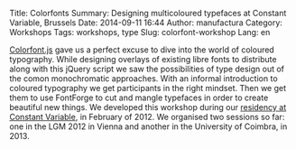 Title: Colorfonts
Summary: Designing multicoloured typefaces at Constant Variable, Brussels
Date: 2014-09-11 16:44
Author: manufactura
Category: Workshops
Tags: workshops, type
Slug: colorfont-workshop
Lang: en

[Colorfont.js](http://manufacturaindependente.com/colorfont) gave us a perfect excuse to dive into the world of coloured typography. While designing overlays of existing libre fonts to distribute along with this jQuery script we saw the possibilities of type design out of the comon monochromatic approaches.
With an informal introduction to coloured typography we get participants in the right mindset. Then we get them to use FontForge to cut and mangle typefaces in order to create beautiful new things.
We developed this workshop during our [residency at Constant Variable](http://ospublish.constantvzw.org/blog/news/colored-beehive), in February of 2012. We organised two sessions so far: one in the LGM 2012 in Vienna and another in the University of Coimbra, in 2013. 
